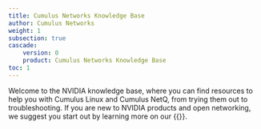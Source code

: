 ```yaml
---
title: Cumulus Networks Knowledge Base
author: Cumulus Networks
weight: 1
subsection: true
cascade:
    version: 0
    product: Cumulus Networks Knowledge Base
toc: 1
---
```


Welcome to the NVIDIA knowledge base, where you can find resources to help you with Cumulus Linux and Cumulus NetQ, from trying them out to troubleshooting. If you are new to NVIDIA products and open networking, we suggest you start out by learning more on our {{<exlink url="https://www.nvidia.com/en-us/networking/ethernet-switching/" text="website">}}.

